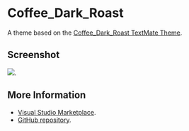 # Coffee_Dark_Roast

A theme based on the [Coffee_Dark_Roast TextMate Theme](http://colorsublime.com/theme/Coffee_Dark_Roast).


## Screenshot
![](https://raw.githubusercontent.com/gerane/VSCodeThemes/master/gerane.Theme-Coffee_Dark_Roast/screenshot.png).


## More Information
* [Visual Studio Marketplace](https://marketplace.visualstudio.com/items/gerane.Theme-CoffeeDarkRoast).
* [GitHub repository](https://github.com/gerane/VSCodeThemes).
